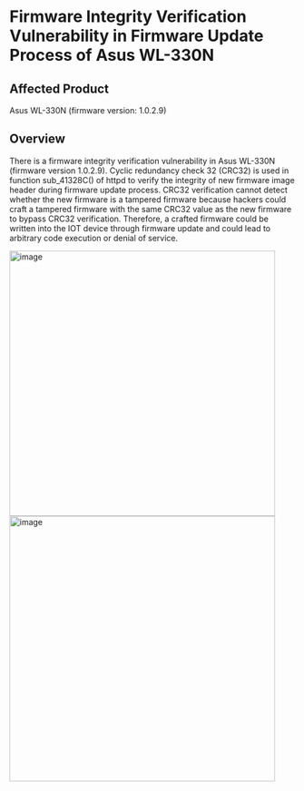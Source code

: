 # Firmware Integrity Verification Vulnerability in Firmware Update Process of Asus WL-330N


## Affected Product
Asus WL-330N (firmware version: 1.0.2.9)

## Overview
There is a firmware integrity verification vulnerability in Asus WL-330N (firmware version 1.0.2.9). Cyclic redundancy check 32 (CRC32) is used in function sub_41328C() of httpd to verify the integrity of new firmware image header during firmware update process. CRC32 verification cannot detect whether the new firmware is a tampered firmware because hackers could craft a tampered firmware with the same CRC32 value as the new firmware to bypass CRC32 verification. Therefore, a crafted firmware could be written into the IOT device through firmware update and could lead to arbitrary code execution or denial of service.

<img width="468" alt="image" src="https://github.com/user-attachments/assets/1c2fcb16-1cd1-4e44-b0b9-08c76d135f85" /> \
<img width="468" alt="image" src="https://github.com/user-attachments/assets/fe0f56b0-bf60-4056-bfe3-06e06fc596bb" />

